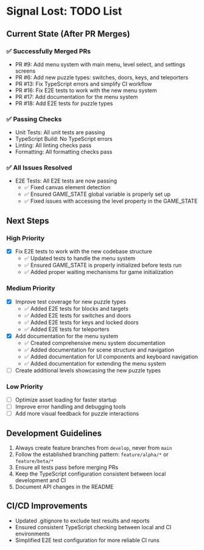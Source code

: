 # Signal Lost: TODO List

## Current State (After PR Merges)

### ✅ Successfully Merged PRs

- PR #9: Add menu system with main menu, level select, and settings screens
- PR #6: Add new puzzle types: switches, doors, keys, and teleporters
- PR #13: Fix TypeScript errors and simplify CI workflow
- PR #16: Fix E2E tests to work with the new menu system
- PR #17: Add documentation for the menu system
- PR #18: Add E2E tests for puzzle types

### ✅ Passing Checks

- Unit Tests: All unit tests are passing
- TypeScript Build: No TypeScript errors
- Linting: All linting checks pass
- Formatting: All formatting checks pass

### ✅ All Issues Resolved

- E2E Tests: All E2E tests are now passing
  - ✅ Fixed canvas element detection
  - ✅ Ensured GAME_STATE global variable is properly set up
  - ✅ Fixed issues with accessing the level property in the GAME_STATE

## Next Steps

### High Priority

- [x] Fix E2E tests to work with the new codebase structure
  - ✅ Updated tests to handle the menu system
  - ✅ Ensured GAME_STATE is properly initialized before tests run
  - ✅ Added proper waiting mechanisms for game initialization

### Medium Priority

- [x] Improve test coverage for new puzzle types
  - ✅ Added E2E tests for blocks and targets
  - ✅ Added E2E tests for switches and doors
  - ✅ Added E2E tests for keys and locked doors
  - ✅ Added E2E tests for teleporters
- [x] Add documentation for the menu system
  - ✅ Created comprehensive menu system documentation
  - ✅ Added documentation for scene structure and navigation
  - ✅ Added documentation for UI components and keyboard navigation
  - ✅ Added documentation for extending the menu system
- [ ] Create additional levels showcasing the new puzzle types

### Low Priority

- [ ] Optimize asset loading for faster startup
- [ ] Improve error handling and debugging tools
- [ ] Add more visual feedback for puzzle interactions

## Development Guidelines

1. Always create feature branches from `develop`, never from `main`
2. Follow the established branching pattern: `feature/alpha/*` or `feature/beta/*`
3. Ensure all tests pass before merging PRs
4. Keep the TypeScript configuration consistent between local development and CI
5. Document API changes in the README

## CI/CD Improvements

- Updated .gitignore to exclude test results and reports
- Ensured consistent TypeScript checking between local and CI environments
- Simplified E2E test configuration for more reliable CI runs
